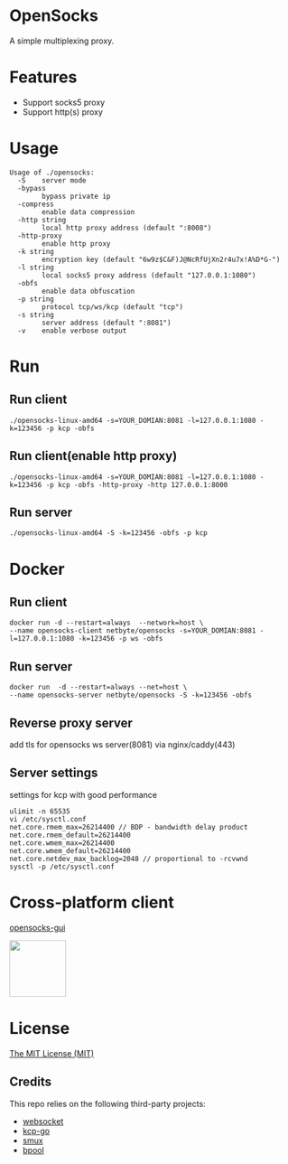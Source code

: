 # OpenSocks

A simple multiplexing proxy.

# Features
* Support socks5 proxy
* Support http(s) proxy

# Usage
```
Usage of ./opensocks:
  -S	server mode
  -bypass
    	bypass private ip
  -compress
    	enable data compression
  -http string
    	local http proxy address (default ":8008")
  -http-proxy
    	enable http proxy
  -k string
    	encryption key (default "6w9z$C&F)J@NcRfUjXn2r4u7x!A%D*G-")
  -l string
    	local socks5 proxy address (default "127.0.0.1:1080")
  -obfs
    	enable data obfuscation
  -p string
    	protocol tcp/ws/kcp (default "tcp")
  -s string
    	server address (default ":8081")
  -v	enable verbose output
```
# Run
## Run client
```
./opensocks-linux-amd64 -s=YOUR_DOMIAN:8081 -l=127.0.0.1:1080 -k=123456 -p kcp -obfs
```

## Run client(enable http proxy)
```
./opensocks-linux-amd64 -s=YOUR_DOMIAN:8081 -l=127.0.0.1:1080 -k=123456 -p kcp -obfs -http-proxy -http 127.0.0.1:8000
```

## Run server
```
./opensocks-linux-amd64 -S -k=123456 -obfs -p kcp
```

# Docker

## Run client
```
docker run -d --restart=always  --network=host \
--name opensocks-client netbyte/opensocks -s=YOUR_DOMIAN:8081 -l=127.0.0.1:1080 -k=123456 -p ws -obfs
```

## Run server
```
docker run  -d --restart=always --net=host \
--name opensocks-server netbyte/opensocks -S -k=123456 -obfs
```

## Reverse proxy server
add tls for opensocks ws server(8081) via nginx/caddy(443)

## Server settings
settings for kcp with good performance
```
ulimit -n 65535
vi /etc/sysctl.conf
net.core.rmem_max=26214400 // BDP - bandwidth delay product
net.core.rmem_default=26214400
net.core.wmem_max=26214400
net.core.wmem_default=26214400
net.core.netdev_max_backlog=2048 // proportional to -rcvwnd
sysctl -p /etc/sysctl.conf
```

# Cross-platform client
[opensocks-gui](https://github.com/itviewer/opensocks-gui)
<p>
<a href="https://play.google.com/store/apps/details?id=com.netbyte.opensocks"><img src="https://play.google.com/intl/en_us/badges/images/generic/en-play-badge.png" height="100"></a>
</p>

# License
[The MIT License (MIT)](https://raw.githubusercontent.com/net-byte/opensocks/main/LICENSE)

## Credits

This repo relies on the following third-party projects:
- [websocket](https://github.com/gorilla/websocket)
- [kcp-go](https://github.com/xtaci/kcp-go)
- [smux](https://github.com/xtaci/smux)
- [bpool](https://github.com/oxtoacart/bpool)
